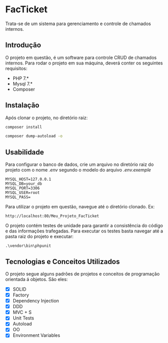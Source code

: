 # FacTicket
Trata-se de um sistema para gerenciamento e controle de chamados internos.

## Introdução
O projeto em questão, é um software para controle CRUD de chamados internos. Para rodar o projeto em sua máquina, deverá conter os seguintes requisitos:
- PHP 7.*
- Mysql 7.*
- Composer

## Instalação
Após clonar o projeto, no diretório raiz:
```bash
composer install
```
```bash
composer dump-autoload -o
```

## Usabilidade
Para configurar o banco de dados, crie um arquivo no diretório raiz do projeto com o nome *.env* segundo o modelo do arquivo *.env.exemple*
```
MYSQL_HOST=127.0.0.1
MYSQL_DB=your_db
MYSQL_PORT=3306
MYSQL_USER=root
MYSQL_PASS=
```

Para utilizar o projeto em questão, navegue até o diretório clonado. Ex:
```
http://localhost:80/Meu_Projeto_FacTicket
```

O projeto contém testes de unidade para garantir a consistência do código e das informações trafegadas. Para executar os testes basta navegar até a pasta raiz do projeto e executar:
```
.\vendor\bin\phpunit
```

## Tecnologias e Conceitos Utilizados
O projeto segue alguns padrões de projetos e conceitos de programação orientada á objetos. São eles:
- [x] SOLID
- [x] Factory
- [x] Dependency Injection
- [x] DDD
- [x] MVC + S
- [x] Unit Tests
- [x] Autoload
- [x] OO
- [x] Environment Variables
